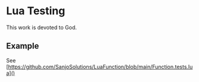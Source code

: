 # Lua Testing

This work is devoted to God.

## Example

See [https://github.com/SanjoSolutions/LuaFunction/blob/main/Function.tests.lua]()
